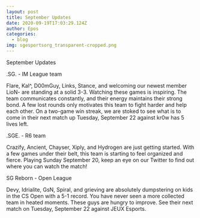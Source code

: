 ```yaml
---
layout: post
title: September Updates
date: 2020-09-19T17:03:29.124Z
author: Epos
categories:
  - blog
img: sgesportsorg_transparent-cropped.png
---
```

<!--StartFragment-->

September Updates

.SG. - IM League team

Flare, Kal^, D00mGuy, Links, Stance, and welcoming our newest member LioN- are standing at a solid 3-3. Watching these games is inspiring. The team communicates constantly, and their energy maintains their strong bond. A few lost rounds only motivates this team to fight harder and help each other. On a two-game win streak, we are stoked to see what is to come in their next match up Tuesday, September 22 against kr0w has 5 lives left.

.SGE. - R6 team

Crazify, Ancient, Chayser, Xiply, and Hydrogen are just getting started. With a few games under their belt, this team is starting to feel organized and fierce. Playing Sunday September 20, keep an eye on our Twitter to find out where you can watch the match!

SG Reborn - Open League

Devy, Idrialite, GsN, Spiral, and grieving are absolutely dumpstering on kids in the CS Open with a 5-1 record. You have never seen a more collected team in heated moments. These guys are hungry to improve. See their next match on Tuesday, September 22 against JEUX Esports.

![]()

<!--EndFragment-->